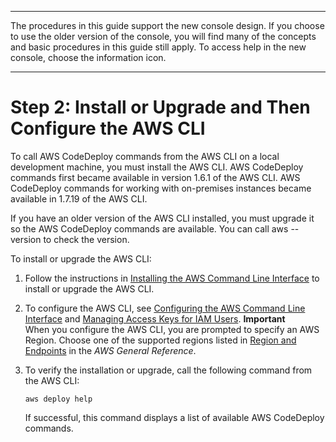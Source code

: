 --------

 The procedures in this guide support the new console design\. If you choose to use the older version of the console, you will find many of the concepts and basic procedures in this guide still apply\. To access help in the new console, choose the information icon\. 

--------

# Step 2: Install or Upgrade and Then Configure the AWS CLI<a name="getting-started-configure-cli"></a>

To call AWS CodeDeploy commands from the AWS CLI on a local development machine, you must install the AWS CLI\. AWS CodeDeploy commands first became available in version 1\.6\.1 of the AWS CLI\. AWS CodeDeploy commands for working with on\-premises instances became available in 1\.7\.19 of the AWS CLI\. 

If you have an older version of the AWS CLI installed, you must upgrade it so the AWS CodeDeploy commands are available\. You can call aws \-\-version to check the version\.

To install or upgrade the AWS CLI:

1. Follow the instructions in [Installing the AWS Command Line Interface](https://docs.aws.amazon.com/cli/latest/userguide/installing.html) to install or upgrade the AWS CLI\.

1. To configure the AWS CLI, see [Configuring the AWS Command Line Interface](https://docs.aws.amazon.com/cli/latest/userguide/cli-chap-getting-started.html) and [Managing Access Keys for IAM Users](https://docs.aws.amazon.com/IAM/latest/UserGuide/ManagingCredentials.html)\.
**Important**  
When you configure the AWS CLI, you are prompted to specify an AWS Region\. Choose one of the supported regions listed in [Region and Endpoints](https://docs.aws.amazon.com/general/latest/gr/rande.html#codedeploy_region) in the *AWS General Reference*\.

1. To verify the installation or upgrade, call the following command from the AWS CLI:

   ```
   aws deploy help
   ```

   If successful, this command displays a list of available AWS CodeDeploy commands\.